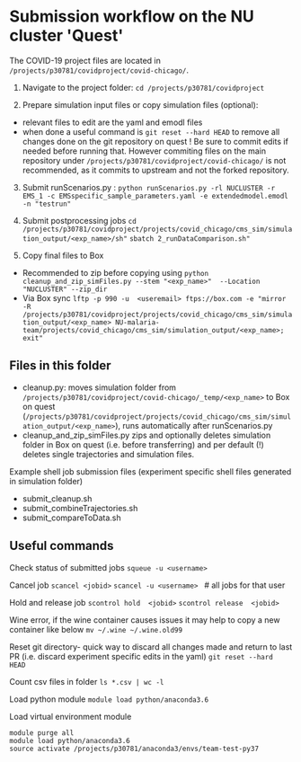 
# Submission workflow on the NU cluster 'Quest'

The COVID-19 project files are located in `/projects/p30781/covidproject/covid-chicago/`.

1. Navigate to the project folder: 
	`cd /projects/p30781/covidproject`

2. Prepare simulation input files or copy simulation files (optional):
  - relevant files to edit are the yaml and emodl files
  - when done a useful command is `git reset --hard HEAD` to remove all changes done on the git repository on quest ! 
  Be sure to commit edits if needed before running that. However commiting files on the main repository under `/projects/p30781/covidproject/covid-chicago/` is not recommended, as it commits to upstream and not the forked repository.
  
  
3. Submit runScenarios.py : 
	`python runScenarios.py -rl NUCLUSTER -r EMS_1 -c EMSspecific_sample_parameters.yaml -e extendedmodel.emodl  -n "testrun"`
	
4. Submit postprocessing jobs
	`cd /projects/p30781/covidproject/projects/covid_chicago/cms_sim/simulation_output/<exp_name>/sh"`
	`sbatch 2_runDataComparison.sh"`

5. Copy final files to Box
 - Recommended to zip before copying using `python cleanup_and_zip_simFiles.py --stem "<exp_name>"  --Location "NUCLUSTER" --zip_dir`
 - Via Box sync `lftp -p 990 -u  <useremail> ftps://box.com -e "mirror -R /projects/p30781/covidproject/projects/covid_chicago/cms_sim/simulation_output/<exp_name> NU-malaria-team/projects/covid_chicago/cms_sim/simulation_output/<exp_name>; exit"`
 
## Files in this folder
- cleanup.py: moves simulation folder from  `/projects/p30781/covidproject/covid-chicago/_temp/<exp_name>` to Box on quest (`/projects/p30781/covidproject/projects/covid_chicago/cms_sim/simulation_output/<exp_name>`), runs automatically after runScenarios.py
- cleanup_and_zip_simFiles.py zips and optionally deletes simulation folder in Box on quest (i.e. before transferring) and per default (!) deletes single trajectories and simulation files.

Example shell job submission files (experiment specific shell files generated in simulation folder)
- submit_cleanup.sh
- submit_combineTrajectories.sh
- submit_compareToData.sh

 
## Useful commands

Check status of submitted jobs 
`squeue -u <username>`

Cancel job
`scancel <jobid>`
`scancel -u <username> ` # all jobs for that user 

Hold and release job
`scontrol hold  <jobid>`
`scontrol release  <jobid>`

Wine error, if the wine container causes issues it may help to copy a new container like below
`mv ~/.wine ~/.wine.old99`

Reset git directory- quick way to discard all changes made and return to last PR (i.e. discard experiment specific edits in the yaml)
`git reset --hard HEAD`

Count csv files in folder 
`ls *.csv | wc -l`

Load python module
`module load python/anaconda3.6`

Load virtual environment module
``` 
module purge all
module load python/anaconda3.6
source activate /projects/p30781/anaconda3/envs/team-test-py37  
``` 
  
  